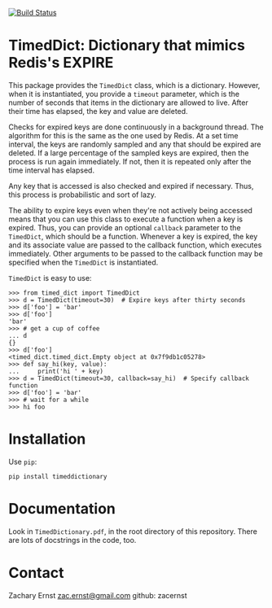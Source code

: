 [![Build Status](https://travis-ci.org/zacernst/timed_dict.svg?branch=master)](https://travis-ci.org/zacernst/timed_dict)

# TimedDict: Dictionary that mimics Redis's EXPIRE

This package provides the `TimedDict` class, which is a dictionary.
However, when it is instantiated, you provide a `timeout` parameter, which
is the number of seconds that items in the dictionary are allowed
to live. After their time has elapsed, the key and value are deleted.

Checks for expired keys are done continuously in a background thread.
The algorithm for this is the same as the one used by Redis. At a set
time interval, the keys are randomly sampled and any that should be
expired are deleted. If a large percentage of the sampled keys are
expired, then the process is run again immediately. If not, then it
is repeated only after the time interval has elapsed.

Any key that is accessed is also checked and expired if necessary. Thus,
this process is probabilistic and sort of lazy.

The ability to expire keys even when they're not actively being
accessed means that you can use this class to execute a function
when a key is expired. Thus, you can provide an optional `callback`
parameter to the `TimedDict`, which should be a function. Whenever
a key is expired, the key and its associate value are passed to the
callback function, which executes immediately. Other arguments to be
passed to the callback function may be specified when the `TimedDict`
is instantiated.

`TimedDict` is easy to use:

```
>>> from timed_dict import TimedDict                                    
>>> d = TimedDict(timeout=30)  # Expire keys after thirty seconds
>>> d['foo'] = 'bar'
>>> d['foo']
'bar'
>>> # get a cup of coffee
... d
{}
>>> d['foo']
<timed_dict.timed_dict.Empty object at 0x7f9db1c05278>
>>> def say_hi(key, value):
...     print('hi ' + key)
>>> d = TimedDict(timeout=30, callback=say_hi)  # Specify callback function
>>> d['foo'] = 'bar'
>>> # wait for a while
>>> hi foo
```

# Installation

Use `pip`:

`pip install timeddictionary`

# Documentation

Look in `TimedDictionary.pdf`, in the root directory of this repository. There
are lots of docstrings in the code, too.

# Contact

Zachary Ernst
zac.ernst@gmail.com
github: zacernst
